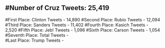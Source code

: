 #Number of Cruz Tweets: 25,419
---
#First Place: Clinton Tweets - 14,890
#Second Place: Rubio Tweets - 12,094
#Third Place: Sanders Tweets - 11,402
#Fourth Place: Kasich Tweets - 2,520
#Fifth Place: Jeb! Tweets - 1,096
#Sixth Place: Carson Tweets - 1,054
#Seventh Place: Total Tweets -  
#Last Place: Trump Tweets - 
